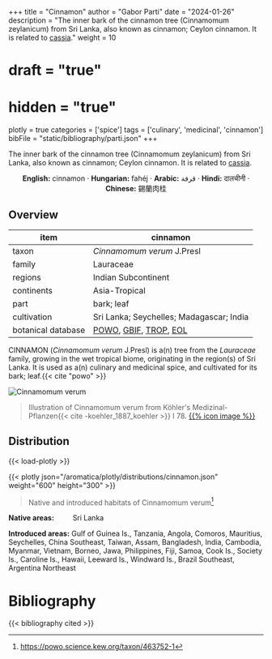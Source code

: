 +++
title = "Cinnamon"
author = "Gabor Parti"
date = "2024-01-26"
description = "The inner bark of the cinnamon tree (Cinnamomum zeylanicum) from Sri Lanka, also known as cinnamon; Ceylon cinnamon. It is related to [cassia](../items/cassia)."
weight = 10
# draft = "true"
# hidden = "true"
plotly = true
categories = ['spice']
tags = ['culinary', 'medicinal', 'cinnamon']
bibFile = "static/bibliography/parti.json"
+++

The inner bark of the cinnamon tree (Cinnamomum zeylanicum) from Sri Lanka, also known as cinnamon; Ceylon cinnamon. It is related to [cassia](../items/cassia).

[<i class="fab fa-wikipedia-w"></i>](https://en.wikipedia.org/wiki/Cinnamon)

<center>

**English:** cinnamon · **Hungarian:** fahéj · **Arabic:** <span class="arabic-text" dir="rtl">قرفة</span> · **Hindi:** <span class="devanagari-text">दालचीनी</span> · **Chinese:** <span class="traditional-chinese-text">錫蘭肉桂</span>

</center>

## Overview

|       item       |                                                                                     cinnamon                                                                                     |
|------------------|----------------------------------------------------------------------------------------------------------------------------------------------------------------------------------|
|       taxon      |                                                                            *Cinnamomum verum* J.Presl                                                                            |
|      family      |                                                                                     Lauraceae                                                                                    |
|      regions     |                                                                                Indian Subcontinent                                                                               |
|    continents    |                                                                                   Asia-Tropical                                                                                  |
|       part       |                                                                                    bark; leaf                                                                                    |
|    cultivation   |                                                                     Sri Lanka; Seychelles; Madagascar; India                                                                     |
|botanical database|[POWO](https://powo.science.kew.org/taxon/463752-1), [GBIF](https://www.gbif.org/species/3033987), [TROP](https://tropicos.org/name/17800682), [EOL](https://eol.org/pages/490672)|

CINNAMON (*Cinnamomum verum* J.Presl) is a(n) tree from the *Lauraceae* family, growing in the wet tropical biome, originating in the region(s) of Sri Lanka. It is used as a(n) culinary and medicinal spice, and cultivated for its bark; leaf.{{< cite "powo" >}}

![Cinnamomum verum](/images/illustrations/cinnamon.png?width=40rem "Illustration of Cinnamomum verum from Köhler's Medizinal-Pflanzen")

>Illustration of Cinnamomum verum from Köhler's Medizinal-Pflanzen{{< cite -koehler_1887_koehler >}} I 78. [{{% icon image %}}](https://www.biodiversitylibrary.org/item/10836#page/393/mode/1up)

## Distribution

{{< load-plotly >}}

{{< plotly json="/aromatica/plotly/distributions/cinnamon.json" weight="600" height="300" >}}

>Native and introduced habitats of Cinnamomum verum[^powo]

[^powo]: https://powo.science.kew.org/taxon/463752-1

<p style="text-align:left;">

**Native areas:** &ensp; &ensp; &ensp; Sri Lanka

**Introduced areas:** Gulf of Guinea Is., Tanzania, Angola, Comoros, Mauritius, Seychelles, China Southeast, Taiwan, Assam, Bangladesh, India, Cambodia, Myanmar, Vietnam, Borneo, Jawa, Philippines, Fiji, Samoa, Cook Is., Society Is., Caroline Is., Hawaii, Leeward Is., Windward Is., Brazil Southeast, Argentina Northeast

</p>



# Bibliography

{{< bibliography cited >}}

